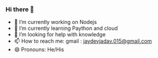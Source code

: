 ### Hi there 👋

- 🔭 I’m currently working on Nodejs
- 🌱 I’m currently learning Paython and cloud
- 🤔 I’m looking for help with knowledge
- 📫 How to reach me: gmail : jaydevjadav.015@gmail.com
- 😄 Pronouns: He/His


